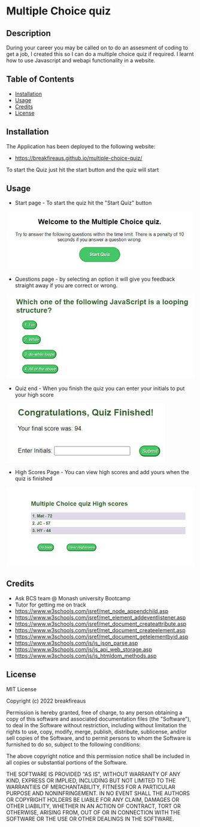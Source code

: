 # Multiple Choice quiz

## Description

During your career you may be called on to do an assesment of coding to get a job, I created this so I can do a multiple choice quiz if required. I learnt how to use Javascript and webapi functionality in a website.

## Table of Contents

- [Installation](#installation)
- [Usage](#usage)
- [Credits](#credits)
- [License](#license)

## Installation

The Application has been deployed to the following website:

- https://breakfireaus.github.io/multiple-choice-quiz/

To start the Quiz just hit the start button and the quiz will start

## Usage

- Start page - To start the quiz hit the "Start Quiz" button

![alt text](assets/images/Screenshot-1.jpg)

- Questions page - by selecting an option it will give you feedback straight away if you are correct or wrong.

![alt text](assets/images/Screenshot-2.jpg)

- Quiz end - When you finish the quiz you can enter your initials to put your high score

![alt text](assets/images/Screenshot-3.jpg)

- High Scores Page - You can view high scores and add yours when the quiz is finished

![alt text](assets/images/Screenshot-4.jpg)

## Credits

- Ask BCS team @ Monash university Bootcamp
- Tutor for getting me on track
- https://www.w3schools.com/jsref/met_node_appendchild.asp
- https://www.w3schools.com/jsref/met_element_addeventlistener.asp
- https://www.w3schools.com/jsref/met_document_createattribute.asp
- https://www.w3schools.com/jsref/met_document_createelement.asp
- https://www.w3schools.com/jsref/met_document_getelementbyid.asp
- https://www.w3schools.com/js/js_json_parse.asp
- https://www.w3schools.com/js/js_api_web_storage.asp
- https://www.w3schools.com/js/js_htmldom_methods.asp



## License

MIT License

Copyright (c) 2022 breakfireaus

Permission is hereby granted, free of charge, to any person obtaining a copy
of this software and associated documentation files (the "Software"), to deal
in the Software without restriction, including without limitation the rights
to use, copy, modify, merge, publish, distribute, sublicense, and/or sell
copies of the Software, and to permit persons to whom the Software is
furnished to do so, subject to the following conditions:

The above copyright notice and this permission notice shall be included in all
copies or substantial portions of the Software.

THE SOFTWARE IS PROVIDED "AS IS", WITHOUT WARRANTY OF ANY KIND, EXPRESS OR
IMPLIED, INCLUDING BUT NOT LIMITED TO THE WARRANTIES OF MERCHANTABILITY,
FITNESS FOR A PARTICULAR PURPOSE AND NONINFRINGEMENT. IN NO EVENT SHALL THE
AUTHORS OR COPYRIGHT HOLDERS BE LIABLE FOR ANY CLAIM, DAMAGES OR OTHER
LIABILITY, WHETHER IN AN ACTION OF CONTRACT, TORT OR OTHERWISE, ARISING FROM,
OUT OF OR IN CONNECTION WITH THE SOFTWARE OR THE USE OR OTHER DEALINGS IN THE
SOFTWARE.
